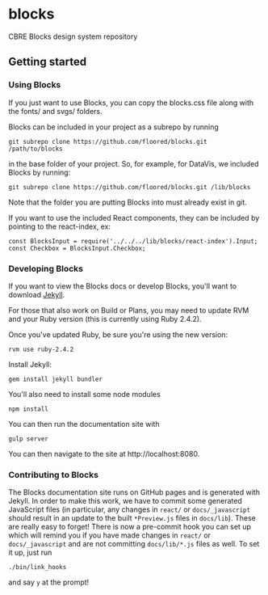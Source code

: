 # blocks

CBRE Blocks design system repository

## Getting started

### Using Blocks

If you just want to use Blocks, you can copy the blocks.css file along with the fonts/ and svgs/ folders.

Blocks can be included in your project as a subrepo by running
```
git subrepo clone https://github.com/floored/blocks.git /path/to/blocks
```
in the base folder of your project. So, for example, for DataVis, we included Blocks by running:
```
git subrepo clone https://github.com/floored/blocks.git /lib/blocks
```

Note that the folder you are putting Blocks into must already exist in git.

If you want to use the included React components, they can be included by pointing to the react-index, ex:
```
const BlocksInput = require('../../../lib/blocks/react-index').Input;
const Checkbox = BlocksInput.Checkbox;
```

### Developing Blocks

If you want to view the Blocks docs or develop Blocks, you'll want to download [Jekyll](https://jekyllrb.com/).

For those that also work on Build or Plans, you may need to update RVM and your Ruby version (this is currently using Ruby 2.4.2).

Once you've updated Ruby, be sure you're using the new version:
```
rvm use ruby-2.4.2
```

Install Jekyll:
```
gem install jekyll bundler
```

You'll also need to install some node modules

```
npm install
```

You can then run the documentation site with

```
gulp server
```

You can then navigate to the site at http://localhost:8080.

### Contributing to Blocks

The Blocks documentation site runs on GitHub pages and is generated with Jekyll. In order to make this work, we have to commit some generated JavaScript files (in particular, any changes in `react/` or `docs/_javascript` should result in an update to the built `*Preview.js` files in `docs/lib`). These are really easy to forget! There is now a pre-commit hook you can set up which will remind you if you have made changes in `react/` or `docs/_javascript` and are not committing `docs/lib/*.js` files as well. To set it up, just run

```
./bin/link_hooks
```
and say `y` at the prompt!

